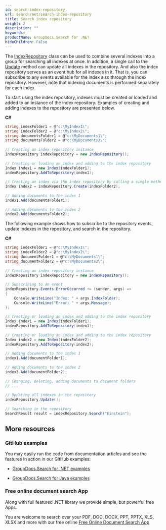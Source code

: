 ```yaml
---
id: search-index-repository
url: search/net/search-index-repository
title: Search index repository
weight: 2
description: ""
keywords: 
productName: GroupDocs.Search for .NET
hideChildren: False
---
```

The [IndexRepository](https://apireference.groupdocs.com/net/search/groupdocs.search/indexrepository) class can be used to combine several indexes into a group for searching all indexes at once. In addition, a single call to the [Update](https://apireference.groupdocs.com/net/search/groupdocs.search/indexrepository/methods/update/index) method can update all indexes in the repository. And also the index repository serves as an event hub for all indexes in it. That is, you can subscribe to any events available for the index also through the index repository. However, note that indexing documents is performed separately for each index.

To start using the index repository, indexes must be created or loaded and added to an instance of the index repository. Examples of creating and adding indexes to the repository are presented below.

**C#**

```csharp
string indexFolder1 = @"c:\MyIndex1\";
string indexFolder2 = @"c:\MyIndex2\";
string documentsFolder1 = @"c:\MyDocuments1\";
string documentsFolder2 = @"c:\MyDocuments2\";
 
// Creating an index repository instance
IndexRepository indexRepository = new IndexRepository();
 
// Creating or loading an index and adding to the index repository
Index index1 = new Index(indexFolder1);
indexRepository.AddToRepository(index1);
 
// Creating an index via the index repository by calling a single method
Index index2 = indexRepository.Create(indexFolder2);
 
// Adding documents to the index 1
index1.Add(documentsFolder1);
 
// Adding documents to the index 2
index2.Add(documentsFolder2);
```

The following example shows how to subscribe to the repository events, update indexes in the repository, and search in the repository.

**C#**

```csharp
string indexFolder1 = @"c:\MyIndex1\";
string indexFolder2 = @"c:\MyIndex2\";
string documentFolder1 = @"c:\MyDocuments1\";
string documentFolder2 = @"c:\MyDocuments2\";
 
// Creating an index repository instance
IndexRepository indexRepository = new IndexRepository();
 
// Subscribing to an event
indexRepository.Events.ErrorOccurred += (sender, args) =>
{
    Console.WriteLine("Index: " + args.IndexFolder);
    Console.WriteLine("Error: " + args.Message);
};
 
// Creating or loading an index and adding to the index repository
Index index1 = new Index(indexFolder1);
indexRepository.AddToRepository(index1);
 
// Creating or loading an index and adding to the index repository
Index index2 = new Index(indexFolder2);
indexRepository.AddToRepository(index2);
 
// Adding documents to the index 1
index1.Add(documentFolder1);
 
// Adding documents to the index 2
index2.Add(documentFolder2);
 
// Changing, deleting, adding documents to document folders
// ...
 
// Updating all indexes in the repository
indexRepository.Update();
 
// Searching in the repository
SearchResult result = indexRepository.Search("Einstein");
```

## More resources

### GitHub examples

You may easily run the code from documentation articles and see the features in action in our GitHub examples:

*   [GroupDocs.Search for .NET examples](https://github.com/groupdocs-search/GroupDocs.Search-for-.NET)
    
*   [GroupDocs.Search for Java examples](https://github.com/groupdocs-search/GroupDocs.Search-for-Java)
    

### Free online document search App

Along with full featured .NET library we provide simple, but powerful free Apps.

You are welcome to search over your PDF, DOC, DOCX, PPT, PPTX, XLS, XLSX and more with our free online [Free Online Document Search App](https://products.groupdocs.app/search).

